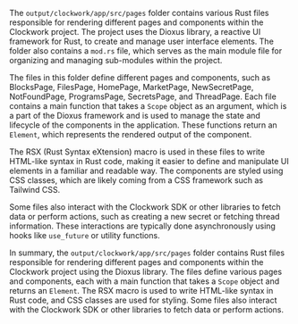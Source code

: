 The `output/clockwork/app/src/pages` folder contains various Rust files responsible for rendering different pages and components within the Clockwork project. The project uses the Dioxus library, a reactive UI framework for Rust, to create and manage user interface elements. The folder also contains a `mod.rs` file, which serves as the main module file for organizing and managing sub-modules within the project.

The files in this folder define different pages and components, such as BlocksPage, FilesPage, HomePage, MarketPage, NewSecretPage, NotFoundPage, ProgramsPage, SecretsPage, and ThreadPage. Each file contains a main function that takes a `Scope` object as an argument, which is a part of the Dioxus framework and is used to manage the state and lifecycle of the components in the application. These functions return an `Element`, which represents the rendered output of the component.

The RSX (Rust Syntax eXtension) macro is used in these files to write HTML-like syntax in Rust code, making it easier to define and manipulate UI elements in a familiar and readable way. The components are styled using CSS classes, which are likely coming from a CSS framework such as Tailwind CSS.

Some files also interact with the Clockwork SDK or other libraries to fetch data or perform actions, such as creating a new secret or fetching thread information. These interactions are typically done asynchronously using hooks like `use_future` or utility functions.

In summary, the `output/clockwork/app/src/pages` folder contains Rust files responsible for rendering different pages and components within the Clockwork project using the Dioxus library. The files define various pages and components, each with a main function that takes a `Scope` object and returns an `Element`. The RSX macro is used to write HTML-like syntax in Rust code, and CSS classes are used for styling. Some files also interact with the Clockwork SDK or other libraries to fetch data or perform actions.

